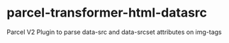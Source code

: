 # parcel-transformer-html-datasrc
Parcel V2 Plugin to parse data-src and data-srcset attributes on img-tags
